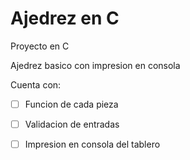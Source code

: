 # Ajedrez en C

Proyecto en C 

Ajedrez basico con impresion en consola



Cuenta con:

- [ ] Funcion de cada pieza

- [ ] Validacion de entradas

- [ ] Impresion en consola del tablero
